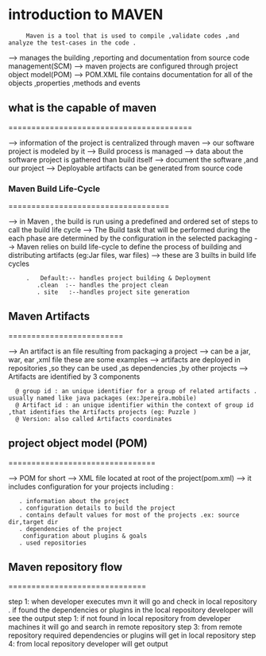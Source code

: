 introduction to MAVEN
=================================
         Maven is a tool that is used to compile ,validate codes ,and analyze the test-cases in the code .


--> manages the building ,reporting and documentation from source code management(SCM)
--> maven projects are configured through project object model(POM)
--> POM.XML file contains documentation for all of the objects ,properties ,methods and events  


## what is the capable of maven
========================================

--> information of the project is centralized through maven 
--> our software project is modeled by it
--> Build process is managed 
--> data about the software project is gathered than build itself 
--> document the software ,and our project 
--> Deployable artifacts can be generated from source code 

### Maven Build Life-Cycle
===================================

--> in Maven , the build is run using a predefined and ordered set of steps to call the build life cycle 
--> The Build task that will be performed during the each phase are determined by the configuration in the selected packaging 
--> Maven relies on build life-cycle to define the process of building and distributing artifacts (eg:Jar files, war files)
--> these are 3 builts in build life cycles 
         
         .   Default:-- handles project building & Deployment
            .clean  :-- handles the project clean 
            . site   :--handles project site generation 



## Maven Artifacts 
=========================

--> An artifact is an file resulting from packaging a project 
--> can be a jar, war, ear ,xml file  these are some examples 
--> artifacts are deployed in repositories ,so they can be used ,as dependencies ,by other projects 
--> Artifacts are identified by 3 components 
   
      @ group id : an unique identifier for a group of related artifacts . usually named like java packages (ex:Jpereira.mobile)
      @ Artifact id : an unique identifier within the context of group id ,that identifies the Artifacts projects (eg: Puzzle )
      @ Version: also called Artifacts coordinates 


## project object model (POM)
================================

--> POM for short 
--> XML file located at root of the project(pom.xml)
--> it includes configuration for your projects including :

       . information about the project 
       . configuration details to build the project 
       . contains default values for most of the projects .ex: source dir,target dir 
       . dependencies of the project 
        configuration about plugins & goals 
       . used repositories 


## Maven repository flow
==============================

   step 1: when developer executes mvn it will go and check in local repository .
           if found the dependencies or plugins in the local repository developer 
           will see the output 
   step 1: if not found in local repository from developer machines it will go and 
              search in remote repository 
   step 3: from remote repository required dependencies or plugins will get in local repository 
   step 4: from local repository developer will get output 










  
